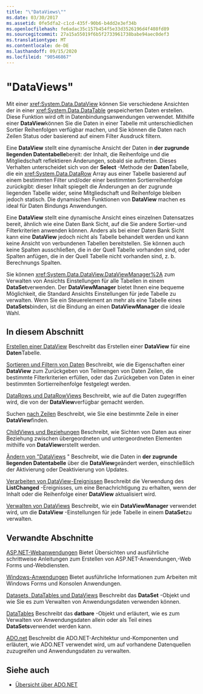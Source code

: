 ```yaml
---
title: "\"DataViews\""
ms.date: 03/30/2017
ms.assetid: 0fe5dfa2-c1cd-435f-90b6-b4dd2e3ef34b
ms.openlocfilehash: fe6adac35c157b454f5e33d3526196d4f408fd89
ms.sourcegitcommit: 27a15a55019f6b5f2733961738babe94aec0def3
ms.translationtype: MT
ms.contentlocale: de-DE
ms.lasthandoff: 09/15/2020
ms.locfileid: "90546867"
---
```

# <a name="dataviews"></a>"DataViews"
Mit einer <xref:System.Data.DataView> können Sie verschiedene Ansichten der in einer <xref:System.Data.DataTable> gespeicherten Daten erstellen. Diese Funktion wird oft in Datenbindungsanwendungen verwendet. Mithilfe einer **DataView**können Sie die Daten in einer Tabelle mit unterschiedlichen Sortier Reihenfolgen verfügbar machen, und Sie können die Daten nach Zeilen Status oder basierend auf einem Filter Ausdruck filtern.

 Eine **DataView** stellt eine dynamische Ansicht der Daten in **der zugrunde liegenden Datentabelle**bereit: der Inhalt, die Reihenfolge und die Mitgliedschaft reflektieren Änderungen, sobald sie auftreten. Dieses Verhalten unterscheidet sich von der **Select** -Methode der **Daten**Tabelle, die ein <xref:System.Data.DataRow> Array aus einer Tabelle basierend auf einem bestimmten Filter und/oder einer bestimmten Sortierreihenfolge zurückgibt: dieser Inhalt spiegelt die Änderungen an der zugrunde liegenden Tabelle wider, seine Mitgliedschaft und Reihenfolge bleiben jedoch statisch. Die dynamischen Funktionen von **DataView** machen es ideal für Daten Bindungs Anwendungen.

 Eine **DataView** stellt eine dynamische Ansicht eines einzelnen Datensatzes bereit, ähnlich wie eine Daten Bank Sicht, auf die Sie andere Sortier-und Filterkriterien anwenden können. Anders als bei einer Daten Bank Sicht kann eine **DataView** jedoch nicht als Tabelle behandelt werden und kann keine Ansicht von verbundenen Tabellen bereitstellen. Sie können auch keine Spalten ausschließen, die in der Quell Tabelle vorhanden sind, oder Spalten anfügen, die in der Quell Tabelle nicht vorhanden sind, z. b. Berechnungs Spalten.

 Sie können <xref:System.Data.DataView.DataViewManager%2A> zum Verwalten von Ansichts Einstellungen für alle Tabellen in einem **DataSet**verwenden. Der **DataViewManager** bietet Ihnen eine bequeme Möglichkeit, die Standard Ansichts Einstellungen für jede Tabelle zu verwalten. Wenn Sie ein Steuerelement an mehr als eine Tabelle eines **DataSets**binden, ist die Bindung an einen **DataViewManager** die ideale Wahl.

## <a name="in-this-section"></a>In diesem Abschnitt
 [Erstellen einer DataView](creating-a-dataview.md) Beschreibt das Erstellen einer **DataView** für eine **Daten**Tabelle.

 [Sortieren und Filtern von Daten](sorting-and-filtering-data.md) Beschreibt, wie die Eigenschaften einer **DataView** zum Zurückgeben von Teilmengen von Daten Zeilen, die bestimmte Filterkriterien erfüllen, oder das Zurückgeben von Daten in einer bestimmten Sortierreihenfolge festgelegt werden.

 [DataRows und DataRowViews](datarows-and-datarowviews.md) Beschreibt, wie auf die Daten zugegriffen wird, die von der **DataView**verfügbar gemacht werden.

 Suchen [nach Zeilen](finding-rows.md) Beschreibt, wie Sie eine bestimmte Zeile in einer **DataView**finden.

 [ChildViews und Beziehungen](childviews-and-relations.md) Beschreibt, wie Sichten von Daten aus einer Beziehung zwischen übergeordneten und untergeordneten Elementen mithilfe von **DataView**erstellt werden.

 [Ändern von "DataViews](modifying-dataviews.md) " Beschreibt, wie die Daten in **der zugrunde liegenden Datentabelle** über die **DataView**geändert werden, einschließlich der Aktivierung oder Deaktivierung von Updates.

 [Verarbeiten von DataView-Ereignissen](handling-dataview-events.md) Beschreibt die Verwendung des **ListChanged** -Ereignisses, um eine Benachrichtigung zu erhalten, wenn der Inhalt oder die Reihenfolge einer **DataView** aktualisiert wird.

 [Verwalten von DataViews](managing-dataviews.md) Beschreibt, wie ein **DataViewManager** verwendet wird, um die **DataView** -Einstellungen für jede Tabelle in einem **DataSet**zu verwalten.

## <a name="related-sections"></a>Verwandte Abschnitte
 [ASP.NET-Webanwendungen](/previous-versions/655cec97(v=vs.100)) Bietet Übersichten und ausführliche schrittweise Anleitungen zum Erstellen von ASP.NET-Anwendungen,-Web Forms und-Webdiensten.

 [Windows-Anwendungen](/previous-versions/ms184421(v=vs.100)) Bietet ausführliche Informationen zum Arbeiten mit Windows Forms und Konsolen Anwendungen.

 [Datasets, DataTables und DataViews](index.md) Beschreibt das **DataSet** -Objekt und wie Sie es zum Verwalten von Anwendungsdaten verwenden können.

 [DataTables](datatables.md) Beschreibt das **datbare** -Objekt und erläutert, wie es zum Verwalten von Anwendungsdaten allein oder als Teil eines **DataSets**verwendet werden kann.

 [ADO.net](../index.md) Beschreibt die ADO.NET-Architektur und-Komponenten und erläutert, wie ADO.NET verwendet wird, um auf vorhandene Datenquellen zuzugreifen und Anwendungsdaten zu verwalten.

## <a name="see-also"></a>Siehe auch

- [Übersicht über ADO.NET](../ado-net-overview.md)
